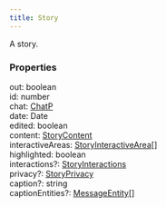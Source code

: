 ```yaml
---
title: Story
---
```


A story.

### Properties

<div class="flex flex-col gap-3"><div><div class="flex gap-2"><div class="font-mono"><span class="font-bold">out</span><span class="opacity-50">:</span> <span>boolean</span></div></div></div><div><div class="flex gap-2"><div class="font-mono"><span class="font-bold">id</span><span class="opacity-50">:</span> <span>number</span></div></div></div><div><div class="flex gap-2"><div class="font-mono"><span class="font-bold">chat</span><span class="opacity-50">:</span> <a href="/gh/types/chatp"  >ChatP</a></div></div></div><div><div class="flex gap-2"><div class="font-mono"><span class="font-bold">date</span><span class="opacity-50">:</span> <span href="/">Date</span></div></div></div><div><div class="flex gap-2"><div class="font-mono"><span class="font-bold">edited</span><span class="opacity-50">:</span> <span>boolean</span></div></div></div><div><div class="flex gap-2"><div class="font-mono"><span class="font-bold">content</span><span class="opacity-50">:</span> <a href="/gh/types/storycontent"  >StoryContent</a></div></div></div><div><div class="flex gap-2"><div class="font-mono"><span class="font-bold">interactiveAreas</span><span class="opacity-50">:</span> <a href="/gh/types/storyinteractivearea"  >StoryInteractiveArea</a><span class="opacity-50">[]</span></div></div></div><div><div class="flex gap-2"><div class="font-mono"><span class="font-bold">highlighted</span><span class="opacity-50">:</span> <span>boolean</span></div></div></div><div><div class="flex gap-2"><div class="font-mono"><span class="font-bold">interactions</span><span class="opacity-50"><span title="Optional" class="cursor-help">?</span>:</span> <a href="/gh/types/storyinteractions"  >StoryInteractions</a></div></div></div><div><div class="flex gap-2"><div class="font-mono"><span class="font-bold">privacy</span><span class="opacity-50"><span title="Optional" class="cursor-help">?</span>:</span> <a href="/gh/types/storyprivacy"  >StoryPrivacy</a></div></div></div><div><div class="flex gap-2"><div class="font-mono"><span class="font-bold">caption</span><span class="opacity-50"><span title="Optional" class="cursor-help">?</span>:</span> <span>string</span></div></div></div><div><div class="flex gap-2"><div class="font-mono"><span class="font-bold">captionEntities</span><span class="opacity-50"><span title="Optional" class="cursor-help">?</span>:</span> <a href="/gh/types/messageentity"  >MessageEntity</a><span class="opacity-50">[]</span></div></div></div></div>

